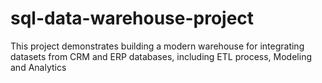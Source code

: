 # sql-data-warehouse-project
This project demonstrates building a modern warehouse for integrating datasets from CRM and ERP databases, including ETL process, Modeling and Analytics
